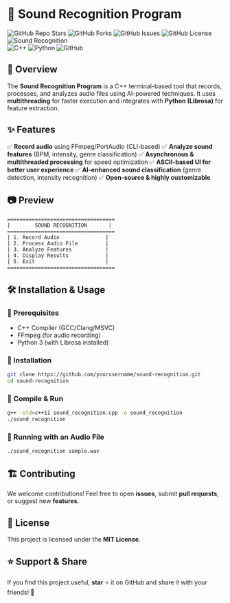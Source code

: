 # 🎵 Sound Recognition Program

![GitHub Repo Stars](https://img.shields.io/github/stars/aman-naveen1/ai-powered-sound-recognition-system?style=social)
![GitHub Forks](https://img.shields.io/github/forks/aman-naveen1/ai-powered-sound-recognition-system?style=social)
![GitHub Issues](https://img.shields.io/github/issues/aman-naveen1/ai-powered-sound-recognition-system)
![GitHub License](https://img.shields.io/github/license/aman-naveen1/ai-powered-sound-recognition-system)
![Sound Recognition](https://img.shields.io/badge/Audio%20Analysis-Librosa-blue)  
![C++](https://img.shields.io/badge/C++-17-blue) ![Python](https://img.shields.io/badge/Python-3.9%2B-yellow) ![GitHub](https://img.shields.io/github/stars/aman-naveen1/ai-powered-sound-recognition-system?style=social)  


## 🚀 Overview
The **Sound Recognition Program** is a C++ terminal-based tool that records, processes, and analyzes audio files using AI-powered techniques. It uses **multithreading** for faster execution and integrates with **Python (Librosa)** for feature extraction.

## ✨ Features
✅ **Record audio** using FFmpeg/PortAudio (CLI-based)
✅ **Analyze sound features** (BPM, intensity, genre classification)
✅ **Asynchronous & multithreaded processing** for speed optimization
✅ **ASCII-based UI for better user experience**
✅ **AI-enhanced sound classification** (genre detection, intensity recognition)
✅ **Open-source & highly customizable**

## 📷 Preview
```
===================================
|        SOUND RECOGNITION       |
===================================
| 1. Record Audio               |
| 2. Process Audio File         |
| 3. Analyze Features           |
| 4. Display Results            |
| 5. Exit                       |
===================================
```

## 🛠️ Installation & Usage
### 🔹 Prerequisites
- C++ Compiler (GCC/Clang/MSVC)
- FFmpeg (for audio recording)
- Python 3 (with Librosa installed)

### 🔹 Installation
```bash
git clone https://github.com/yourusername/sound-recognition.git
cd sound-recognition
```

### 🔹 Compile & Run
```bash
g++ -std=c++11 sound_recognition.cpp -o sound_recognition
./sound_recognition
```

### 🔹 Running with an Audio File
```bash
./sound_recognition sample.wav
```

## 🏗️ Contributing
We welcome contributions! Feel free to open **issues**, submit **pull requests**, or suggest new **features**.

## 📜 License
This project is licensed under the **MIT License**.

## ⭐ Support & Share
If you find this project useful, **star** ⭐ it on GitHub and share it with your friends! 🚀

